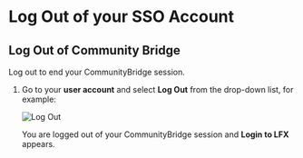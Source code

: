 # Log Out of your SSO Account

## Log Out of Community Bridge

Log out to end your CommunityBridge session.

1. Go to your **user account** and select **Log Out** from the drop-down list, for example:

   ​![Log Out](https://firebasestorage.googleapis.com/v0/b/gitbook-28427.appspot.com/o/assets%2F-LuGl2w4LzPpYJ8jx5ae%2F-LuGz82LqEUywqFA_GQT%2F-LuGz92cAa2UrFgOU2P9%2Flfx-profile-options.png?generation=1574407286204622&alt=media)​

   You are logged out of your CommunityBridge session and **Login to LFX** appears.



